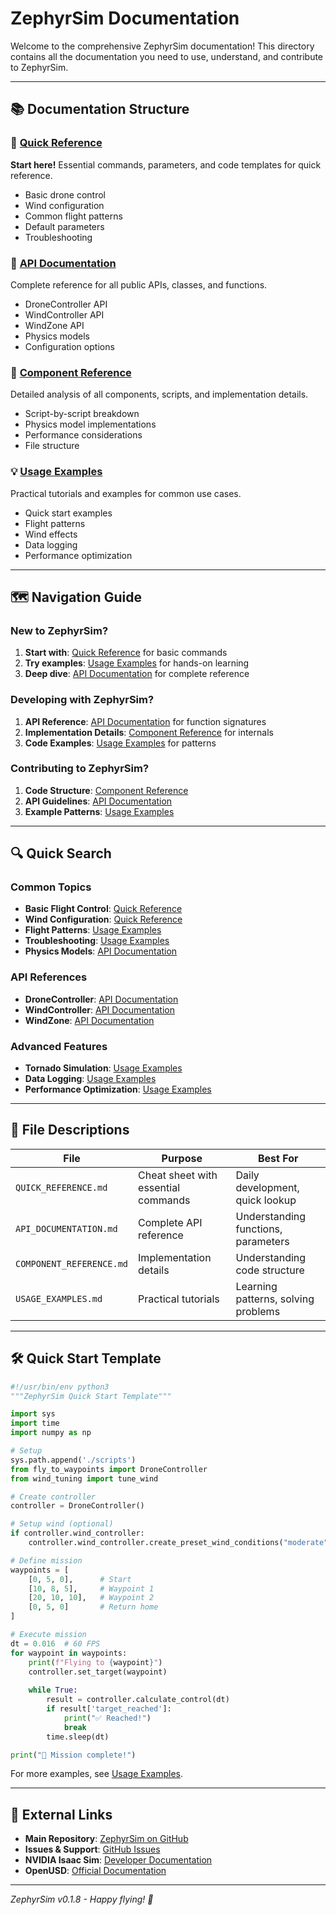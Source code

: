 # ZephyrSim Documentation

Welcome to the comprehensive ZephyrSim documentation! This directory contains all the documentation you need to use, understand, and contribute to ZephyrSim.

---

## 📚 Documentation Structure

### 🚀 [Quick Reference](QUICK_REFERENCE.md)
**Start here!** Essential commands, parameters, and code templates for quick reference.
- Basic drone control
- Wind configuration 
- Common flight patterns
- Default parameters
- Troubleshooting

### 📖 [API Documentation](API_DOCUMENTATION.md) 
Complete reference for all public APIs, classes, and functions.
- DroneController API
- WindController API  
- WindZone API
- Physics models
- Configuration options

### 🔧 [Component Reference](COMPONENT_REFERENCE.md)
Detailed analysis of all components, scripts, and implementation details.
- Script-by-script breakdown
- Physics model implementations
- Performance considerations
- File structure

### 💡 [Usage Examples](USAGE_EXAMPLES.md)
Practical tutorials and examples for common use cases.
- Quick start examples
- Flight patterns
- Wind effects
- Data logging
- Performance optimization

---

## 🗺️ Navigation Guide

### New to ZephyrSim?
1. **Start with**: [Quick Reference](QUICK_REFERENCE.md) for basic commands
2. **Try examples**: [Usage Examples](USAGE_EXAMPLES.md) for hands-on learning
3. **Deep dive**: [API Documentation](API_DOCUMENTATION.md) for complete reference

### Developing with ZephyrSim?
1. **API Reference**: [API Documentation](API_DOCUMENTATION.md) for function signatures
2. **Implementation Details**: [Component Reference](COMPONENT_REFERENCE.md) for internals
3. **Code Examples**: [Usage Examples](USAGE_EXAMPLES.md) for patterns

### Contributing to ZephyrSim?
1. **Code Structure**: [Component Reference](COMPONENT_REFERENCE.md) 
2. **API Guidelines**: [API Documentation](API_DOCUMENTATION.md)
3. **Example Patterns**: [Usage Examples](USAGE_EXAMPLES.md)

---

## 🔍 Quick Search

### Common Topics
- **Basic Flight Control**: [Quick Reference](QUICK_REFERENCE.md#-basic-drone-control)
- **Wind Configuration**: [Quick Reference](QUICK_REFERENCE.md#-wind-controller)
- **Flight Patterns**: [Usage Examples](USAGE_EXAMPLES.md#custom-flight-patterns)
- **Troubleshooting**: [Usage Examples](USAGE_EXAMPLES.md#troubleshooting)
- **Physics Models**: [API Documentation](API_DOCUMENTATION.md#wind-physics-models)

### API References
- **DroneController**: [API Documentation](API_DOCUMENTATION.md#dronecontroller-api)
- **WindController**: [API Documentation](API_DOCUMENTATION.md#windcontroller-api)
- **WindZone**: [API Documentation](API_DOCUMENTATION.md#windzone-api)

### Advanced Features
- **Tornado Simulation**: [Usage Examples](USAGE_EXAMPLES.md#tornado-simulation)
- **Data Logging**: [Usage Examples](USAGE_EXAMPLES.md#flight-data-logger)
- **Performance Optimization**: [Usage Examples](USAGE_EXAMPLES.md#performance-optimization)

---

## 📄 File Descriptions

| File | Purpose | Best For |
|------|---------|----------|
| `QUICK_REFERENCE.md` | Cheat sheet with essential commands | Daily development, quick lookup |
| `API_DOCUMENTATION.md` | Complete API reference | Understanding functions, parameters |
| `COMPONENT_REFERENCE.md` | Implementation details | Understanding code structure |
| `USAGE_EXAMPLES.md` | Practical tutorials | Learning patterns, solving problems |

---

## 🛠️ Quick Start Template

```python
#!/usr/bin/env python3
"""ZephyrSim Quick Start Template"""

import sys
import time
import numpy as np

# Setup
sys.path.append('./scripts')
from fly_to_waypoints import DroneController
from wind_tuning import tune_wind

# Create controller
controller = DroneController()

# Setup wind (optional)
if controller.wind_controller:
    controller.wind_controller.create_preset_wind_conditions("moderate")

# Define mission
waypoints = [
    [0, 5, 0],      # Start
    [10, 8, 5],     # Waypoint 1
    [20, 10, 10],   # Waypoint 2
    [0, 5, 0]       # Return home
]

# Execute mission
dt = 0.016  # 60 FPS
for waypoint in waypoints:
    print(f"Flying to {waypoint}")
    controller.set_target(waypoint)
    
    while True:
        result = controller.calculate_control(dt)
        if result['target_reached']:
            print("✅ Reached!")
            break
        time.sleep(dt)

print("🎉 Mission complete!")
```

For more examples, see [Usage Examples](USAGE_EXAMPLES.md).

---

## 🔗 External Links

- **Main Repository**: [ZephyrSim on GitHub](https://github.com/SaharshSS/ZephyrSim)
- **Issues & Support**: [GitHub Issues](https://github.com/SaharshSS/ZephyrSim/issues)
- **NVIDIA Isaac Sim**: [Developer Documentation](https://developer.nvidia.com/isaac-sim)
- **OpenUSD**: [Official Documentation](https://openusd.org/release/index.html)

---

*ZephyrSim v0.1.8 - Happy flying! 🚁*